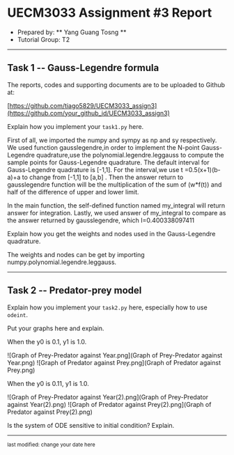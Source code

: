 UECM3033 Assignment #3 Report
========================================================

- Prepared by: ** Yang Guang Tosng **
- Tutorial Group: T2

--------------------------------------------------------

## Task 1 --  Gauss-Legendre formula

The reports, codes and supporting documents are to be uploaded to Github at: 

[https://github.com/tiago5829/UECM3033_assign3](https://github.com/your_github_id/UECM3033_assign3)


Explain how you implement your `task1.py` here.

First of all, we imported the numpy and sympy as np and sy respectively. We used function gausslegendre,in order to implement the N-point Gauss-Legendre quadrature,use the polynomial.legendre.leggauss to compute the sample points for Gauss-Legendre quadrature. The default interval for Gauss-Legendre quadrature is [-1,1]. For the interval,we use t =0.5(x+1)(b-a)+a to change from [-1,1] to [a,b] . Then the answer return to gausslegendre function will be the multiplication of the sum of (w*f(t)) and half of the difference of upper and lower limit.

In the main function, the self-defined function named my_integral will return answer for integration. Lastly, we used answer of my_integral to compare as the answer returned by gausslegendre, which I=0.400338097411

Explain how you get the weights and nodes used in the Gauss-Legendre quadrature.

The weights and nodes can be get by importing numpy.polynomial.legendre.leggauss.

---------------------------------------------------------

## Task 2 -- Predator-prey model

Explain how you implement your `task2.py` here, especially how to use `odeint`.


Put your graphs here and explain.

When the y0 is 0.1, y1 is 1.0.


![Graph of Prey-Predator against Year.png](Graph of Prey-Predator against Year.png)
![Graph of Predator against Prey.png](Graph of Predator against Prey.png)

When the y0 is 0.11, y1 is 1.0.


![Graph of Prey-Predator against Year(2).png](Graph of Prey-Predator against Year(2).png)
![Graph of Predator against Prey(2).png](Graph of Predator against Prey(2).png)

Is the system of ODE sensitive to initial condition? Explain.

-----------------------------------

<sup>last modified: change your date here</sup>
